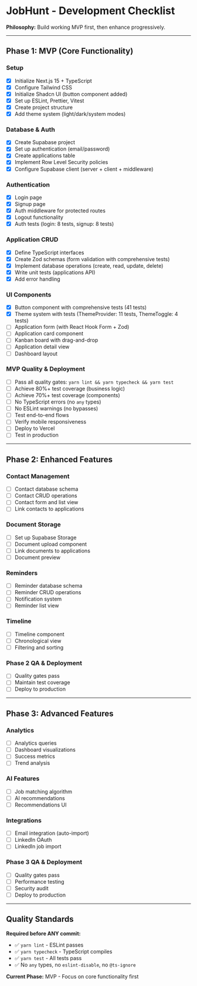 # JobHunt - Development Checklist

**Philosophy:** Build working MVP first, then enhance progressively.

---

## Phase 1: MVP (Core Functionality)

### Setup
- [x] Initialize Next.js 15 + TypeScript
- [x] Configure Tailwind CSS
- [x] Initialize Shadcn UI (button component added)
- [x] Set up ESLint, Prettier, Vitest
- [x] Create project structure
- [x] Add theme system (light/dark/system modes)

### Database & Auth
- [x] Create Supabase project
- [x] Set up authentication (email/password)
- [x] Create applications table
- [x] Implement Row Level Security policies
- [x] Configure Supabase client (server + client + middleware)

### Authentication
- [x] Login page
- [x] Signup page
- [x] Auth middleware for protected routes
- [x] Logout functionality
- [x] Auth tests (login: 8 tests, signup: 8 tests)

### Application CRUD
- [x] Define TypeScript interfaces
- [x] Create Zod schemas (form validation with comprehensive tests)
- [x] Implement database operations (create, read, update, delete)
- [x] Write unit tests (applications API)
- [x] Add error handling

### UI Components
- [x] Button component with comprehensive tests (41 tests)
- [x] Theme system with tests (ThemeProvider: 11 tests, ThemeToggle: 4 tests)
- [ ] Application form (with React Hook Form + Zod)
- [ ] Application card component
- [ ] Kanban board with drag-and-drop
- [ ] Application detail view
- [ ] Dashboard layout

### MVP Quality & Deployment
- [ ] Pass all quality gates: `yarn lint && yarn typecheck && yarn test`
- [ ] Achieve 80%+ test coverage (business logic)
- [ ] Achieve 70%+ test coverage (components)
- [ ] No TypeScript errors (no `any` types)
- [ ] No ESLint warnings (no bypasses)
- [ ] Test end-to-end flows
- [ ] Verify mobile responsiveness
- [ ] Deploy to Vercel
- [ ] Test in production

---

## Phase 2: Enhanced Features

### Contact Management
- [ ] Contact database schema
- [ ] Contact CRUD operations
- [ ] Contact form and list view
- [ ] Link contacts to applications

### Document Storage
- [ ] Set up Supabase Storage
- [ ] Document upload component
- [ ] Link documents to applications
- [ ] Document preview

### Reminders
- [ ] Reminder database schema
- [ ] Reminder CRUD operations
- [ ] Notification system
- [ ] Reminder list view

### Timeline
- [ ] Timeline component
- [ ] Chronological view
- [ ] Filtering and sorting

### Phase 2 QA & Deployment
- [ ] Quality gates pass
- [ ] Maintain test coverage
- [ ] Deploy to production

---

## Phase 3: Advanced Features

### Analytics
- [ ] Analytics queries
- [ ] Dashboard visualizations
- [ ] Success metrics
- [ ] Trend analysis

### AI Features
- [ ] Job matching algorithm
- [ ] AI recommendations
- [ ] Recommendations UI

### Integrations
- [ ] Email integration (auto-import)
- [ ] LinkedIn OAuth
- [ ] LinkedIn job import

### Phase 3 QA & Deployment
- [ ] Quality gates pass
- [ ] Performance testing
- [ ] Security audit
- [ ] Deploy to production

---

## Quality Standards

**Required before ANY commit:**
- ✅ `yarn lint` - ESLint passes
- ✅ `yarn typecheck` - TypeScript compiles
- ✅ `yarn test` - All tests pass
- ✅ No `any` types, no `eslint-disable`, no `@ts-ignore`

**Current Phase:** MVP - Focus on core functionality first
